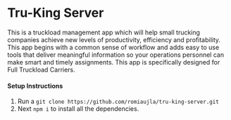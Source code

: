 # Tru-King Server
 This is a truckload management app which will help small trucking companies achieve new levels of productivity, efficiency and profitability. This app begins with a common sense of workflow and adds easy to use tools that deliver meaningful information so your operations personnel can make smart and timely assignments. This app is specifically designed for Full Truckload Carriers. 

 #### Setup Instructions
 1. Run a `git clone https://github.com/romiaujla/tru-king-server.git`
 2. Next `npm i` to install all the dependencies.